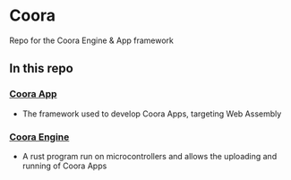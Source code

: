 # Coora
Repo for the Coora Engine & App framework



## In this repo

### [Coora App](./coora-app/README.md)
- The framework used to develop Coora Apps, targeting Web Assembly
### [Coora Engine](./coora-engine/README.md)
- A rust program run on microcontrollers and allows the uploading and running of Coora Apps 

